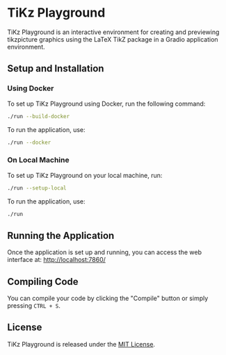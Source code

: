 # TiKz Playground

TiKz Playground is an interactive environment for creating and previewing tikzpicture graphics using the LaTeX TikZ package in a Gradio application environment.

## Setup and Installation

### Using Docker

To set up TiKz Playground using Docker, run the following command:
```bash
./run --build-docker
```
To run the application, use:
```bash
./run --docker
```

### On Local Machine

To set up TiKz Playground on your local machine, run:
```bash
./run --setup-local
```
To run the application, use:
```bash
./run
```

**Running the Application**
---------------------------

Once the application is set up and running, you can access the web interface at:
[http://localhost:7860/](http://localhost:7860/)


**Compiling Code**
-----------------

You can compile your code by clicking the "Compile" button or simply pressing `CTRL + S`.

**License**
-----------

TiKz Playground is released under the [MIT License](./LICENSE).